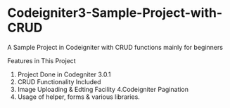 # Codeigniter3-Sample-Project-with-CRUD
A Sample Project in Codeigniter  with CRUD functions mainly for beginners

Features in This Project
1. Project Done in Codegniter 3.0.1
2. CRUD Functionality Included
3. Image Uploading & Edting Facility
4.Codeigniter Pagination
5. Usage of helper, forms & various libraries.
